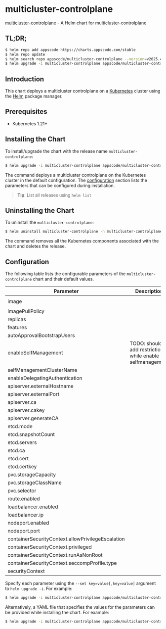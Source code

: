 # multicluster-controlplane

[multicluster-controlplane](https://github.com/kluster-manager/multicluster-controlplane) - A Helm chart for multicluster-controlplane

## TL;DR;

```bash
$ helm repo add appscode https://charts.appscode.com/stable
$ helm repo update
$ helm search repo appscode/multicluster-controlplane --version=v2025.4.30
$ helm upgrade -i multicluster-controlplane appscode/multicluster-controlplane -n multicluster-controlplane --create-namespace --version=v2025.4.30
```

## Introduction

This chart deploys a multicluster controlplane on a [Kubernetes](http://kubernetes.io) cluster using the [Helm](https://helm.sh) package manager.

## Prerequisites

- Kubernetes 1.21+

## Installing the Chart

To install/upgrade the chart with the release name `multicluster-controlplane`:

```bash
$ helm upgrade -i multicluster-controlplane appscode/multicluster-controlplane -n multicluster-controlplane --create-namespace --version=v2025.4.30
```

The command deploys a multicluster controlplane on the Kubernetes cluster in the default configuration. The [configuration](#configuration) section lists the parameters that can be configured during installation.

> **Tip**: List all releases using `helm list`

## Uninstalling the Chart

To uninstall the `multicluster-controlplane`:

```bash
$ helm uninstall multicluster-controlplane -n multicluster-controlplane
```

The command removes all the Kubernetes components associated with the chart and deletes the release.

## Configuration

The following table lists the configurable parameters of the `multicluster-controlplane` chart and their default values.

|                     Parameter                     |                       Description                        |                                    Default                                    |
|---------------------------------------------------|----------------------------------------------------------|-------------------------------------------------------------------------------|
| image                                             |                                                          | <code>quay.io/open-cluster-management/multicluster-controlplane:latest</code> |
| imagePullPolicy                                   |                                                          | <code>IfNotPresent</code>                                                     |
| replicas                                          |                                                          | <code>1</code>                                                                |
| features                                          |                                                          | <code>"DefaultClusterSet=true,ManagedClusterAutoApproval=true"</code>         |
| autoApprovalBootstrapUsers                        |                                                          | <code>""</code>                                                               |
| enableSelfManagement                              | TODO: should add restriction while enable selfmanagement | <code>false</code>                                                            |
| selfManagementClusterName                         |                                                          | <code>""</code>                                                               |
| enableDelegatingAuthentication                    |                                                          | <code>false</code>                                                            |
| apiserver.externalHostname                        |                                                          | <code>""</code>                                                               |
| apiserver.externalPort                            |                                                          | <code>443</code>                                                              |
| apiserver.ca                                      |                                                          | <code>""</code>                                                               |
| apiserver.cakey                                   |                                                          | <code>""</code>                                                               |
| apiserver.generateCA                              |                                                          | <code>false</code>                                                            |
| etcd.mode                                         |                                                          | <code>"embed"</code>                                                          |
| etcd.snapshotCount                                |                                                          | <code>5000</code>                                                             |
| etcd.servers                                      |                                                          | <code>[]</code>                                                               |
| etcd.ca                                           |                                                          | <code>""</code>                                                               |
| etcd.cert                                         |                                                          | <code>""</code>                                                               |
| etcd.certkey                                      |                                                          | <code>""</code>                                                               |
| pvc.storageCapacity                               |                                                          | <code>1Gi</code>                                                              |
| pvc.storageClassName                              |                                                          | <code>""</code>                                                               |
| pvc.selector                                      |                                                          | <code>{}</code>                                                               |
| route.enabled                                     |                                                          | <code>false</code>                                                            |
| loadbalancer.enabled                              |                                                          | <code>false</code>                                                            |
| loadbalancer.ip                                   |                                                          | <code>""</code>                                                               |
| nodeport.enabled                                  |                                                          | <code>false</code>                                                            |
| nodeport.port                                     |                                                          | <code>30443</code>                                                            |
| containerSecurityContext.allowPrivilegeEscalation |                                                          | <code>false</code>                                                            |
| containerSecurityContext.privileged               |                                                          | <code>false</code>                                                            |
| containerSecurityContext.runAsNonRoot             |                                                          | <code>true</code>                                                             |
| containerSecurityContext.seccompProfile.type      |                                                          | <code>RuntimeDefault</code>                                                   |
| securityContext                                   |                                                          | <code></code>                                                                 |


Specify each parameter using the `--set key=value[,key=value]` argument to `helm upgrade -i`. For example:

```bash
$ helm upgrade -i multicluster-controlplane appscode/multicluster-controlplane -n multicluster-controlplane --create-namespace --version=v2025.4.30 --set image=quay.io/open-cluster-management/multicluster-controlplane:latest
```

Alternatively, a YAML file that specifies the values for the parameters can be provided while
installing the chart. For example:

```bash
$ helm upgrade -i multicluster-controlplane appscode/multicluster-controlplane -n multicluster-controlplane --create-namespace --version=v2025.4.30 --values values.yaml
```
